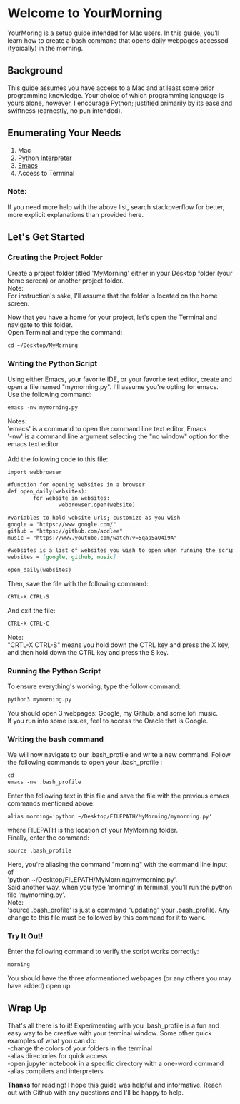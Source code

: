 # Welcome to YourMorning

YourMoring is a setup guide intended for Mac users. In this guide, you'll learn how to 
create a bash command that opens daily webpages accessed (typically) in the morning.

## Background

This guide assumes you have access to a Mac and at least some prior programming
knowledge. Your choice of which programming language is yours alone, however, I 
encourage Python; justified primarily by its ease and swiftness (earnestly, no pun intended). 

## Enumerating Your Needs
1. Mac
2. [Python Interpreter](https://www.python.org/downloads/mac-osx/)
3. [Emacs](https://www.gnu.org/software/emacs/download.html)
4. Access to Terminal

### Note: 
If you need more help with the above list, search stackoverflow
for better, more explicit explanations than provided here.

## Let's Get Started

### Creating the Project Folder
Create a project folder titled 'MyMorning' either in your Desktop folder (your home screen)
or another project folder.<br />
Note:<br />For instruction's sake, I'll assume that the folder is located on the home screen.<br />

Now that you have a home for your project, let's open the Terminal and navigate to this folder.<br />
Open Terminal and type the command:<br />
```markdown
cd ~/Desktop/MyMorning
```
### Writing the Python Script
Using either Emacs, your favorite IDE, or your favorite text editor, create and open a file 
named "mymorning.py". I'll assume you're opting for emacs.<br />
Use the following command:<br />
```markdown
emacs -nw mymorning.py
```
Notes:<br />'emacs' is a command to open the command line text editor, Emacs <br />
       '-nw' is a command line argument selecting the "no window" option for the emacs text editor
<br /><br />
Add the following code to this file:
```markdown
import webbrowser

#function for opening websites in a browser
def open_daily(websites):
        for website in websites:
                webbrowser.open(website)

#variables to hold website urls; customize as you wish
google = "https://www.google.com/"
github = "https://github.com/acdlee" 
music = "https://www.youtube.com/watch?v=5qap5aO4i9A"

#websites is a list of websites you wish to open when running the script
websites = [google, github, music]

open_daily(websites)
```

Then, save the file with the following command:<br />
```markdown
CRTL-X CTRL-S
```
And exit the file:<br />
```markdown
CTRL-X CTRL-C
```
Note:<br />"CRTL-X CTRL-S" means you hold down the CTRL key and press the X key,
      and then hold down the CTRL key and press the S key.
      
### Running the Python Script
To ensure everything's working, type the follow command:<br />
```markdown
python3 mymorning.py
```
You should open 3 webpages: Google, my Github, and some lofi music.<br />
If you run into some issues, feel to access the Oracle that is Google. 

### Writing the bash command
We will now navigate to our .bash_profile and write a new command.
Follow the following commands to open your .bash_profile : <br />
```markdown
cd
emacs -nw .bash_profile
```
Enter the following text in this file and save the file with
the previous emacs commands mentioned above:
```markdown
alias morning='python ~/Desktop/FILEPATH/MyMorning/mymorning.py'
```
where FILEPATH is the location of your MyMorning folder. <br />
Finally, enter the command:<br />
```markdown
source .bash_profile
```
Here, you're aliasing the command "morning" with the command line input
of<br /> 'python ~/Desktop/FILEPATH/MyMorning/mymorning.py'.<br /> Said another way, 
when you type 'morning' in terminal, you'll run the python file
'mymorning.py'. <br />
Note:<br />
'source .bash_profile' is just a command "updating" your .bash_profile.
Any change to this file must be followed by this command for it to work. 

### Try It Out!
Enter the following command to verify the script works correctly:
```markdown
morning
```
You should have the three aformentioned webpages (or any others you may have
added) open up. 

## Wrap Up
That's all there is to it! Experimenting with you .bash_profile is a fun
and easy way to be creative with your terminal window. Some other quick examples 
of what you can do:<br />
-change the colors of your folders in the terminal<br />
-alias directories for quick access<br />
-open jupyter notebook in a specific directory with a one-word command<br />
-alias compilers and interpreters<br /> 

**Thanks** for reading! I hope this guide was helpful and informative. Reach out with Github
with any questions and I'll be happy to help.
